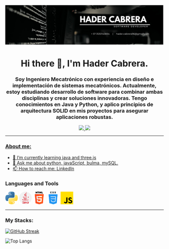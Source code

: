 
<div id = "header" align ="center">
    <img src= "./img/baner.jpg">
    <h1>Hi there 👋, I'm Hader Cabrera.</h1>
    <h3>Soy Ingeniero Mecatrónico con experiencia en diseño e implementación de sistemas mecatrónicos. Actualmente, estoy estudiando desarrollo de software para combinar ambas disciplinas y crear soluciones innovadoras. Tengo conocimientos en Java y Python, y aplico principios de arquitectura SOLID en mis proyectos para asegurar aplicaciones robustas.</h3>
</div>

<div id = "header" align ="center">
    <a href = "https://www.linkedin.com/in/hadercabrera">
    <img src= "https://img.shields.io/badge/LinkedIn-0077B5?style=for-the-badge&logo=linkedin&logoColor=white"></img>
    </a>
    <a href = "mailto:hader.cabrera96@gmail.com">
    <img src= "https://img.shields.io/badge/Gmail-D14836?style=for-the-badge&logo=gmail&logoColor=white"></img>
</div>

---

### About me:

- 🌱 I’m currently learning java and three.js
- 💬 Ask me about python, javaScript, bulma, mySQL.
- 📫 How to reach me: [LinkedIn](https://www.linkedin.com/in/hadercabrera)

<div align = "left"> 
    <h3>Languages and Tools</h3>
    <div>
        <img src = "./img/python.png" tittle = "PYTHON" alt = "PYTHON" width = "40" height = "40">
        <img src = "./img/java.png" tittle = "JAVA" alt = "JAVA" width = "40" height = "40">
        <img src = "./img/html.png" tittle = "HTML" alt = "HTML" width = "40" height = "40">
        <img src = "./img/css.png" tittle = "CSS" alt = "CSS" width = "40" height = "40">
        <img src = "./img/js.png" tittle = "CSS" alt = "CSS" width = "40" height = "40">
    </div>
</div>

---

### My Stacks:

[![GitHub Streak](https://github-readme-streak-stats.herokuapp.com?user=HaderCabrera&theme=onedark)](https://github.com/HaderCabrera)

![Top Langs](https://github-readme-stats.vercel.app/api/top-langs/?username=HaderCabrera&layout=donut)


